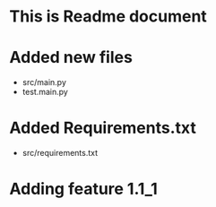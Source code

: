 # This is Readme document

# Added new files
* src/main.py
* test.main.py

# Added Requirements.txt
* src/requirements.txt

# Adding feature 1.1_1